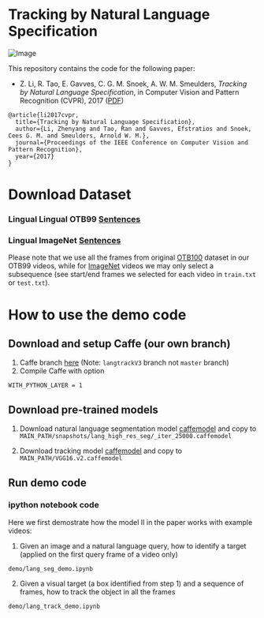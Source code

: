 # Tracking by Natural Language Specification
![Image](http://isis-data.science.uva.nl/zhenyang/cvpr17-langtracker/images/model.png)

This repository contains the code for the following paper:

* Z. Li, R. Tao, E. Gavves, C. G. M. Snoek, A. W. M. Smeulders, *Tracking by Natural Language Specification*, in Computer Vision and Pattern Recognition (CVPR), 2017 ([PDF](http://openaccess.thecvf.com/content_cvpr_2017/papers/Li_Tracking_by_Natural_CVPR_2017_paper.pdf))
```
@article{li2017cvpr,
  title={Tracking by Natural Language Specification},
  author={Li, Zhenyang and Tao, Ran and Gavves, Efstratios and Snoek, Cees G. M. and Smeulders, Arnold W. M.},
  journal={Proceedings of the IEEE Conference on Computer Vision and Pattern Recognition},
  year={2017}
}
```

# Download Dataset
### Lingual Lingual OTB99 [Sentences](http://isis-data.science.uva.nl/zhenyang/cvpr17-langtracker/data/OTB_sentences.zip)

### Lingual ImageNet [Sentences](http://isis-data.science.uva.nl/zhenyang/cvpr17-langtracker/data/ImageNet_sentences.zip)

Please note that we use all the frames from original [OTB100](http://cvlab.hanyang.ac.kr/tracker_benchmark/datasets.html) dataset in our OTB99 videos, while for [ImageNet](http://vision.cs.unc.edu/ilsvrc2015/ui/vid) videos we may only select a subsequence (see start/end frames we selected for each video in `train.txt` or `test.txt`).

# How to use the demo code

## Download and setup Caffe (our own branch)

1. Caffe branch [here](https://github.com/zhenyangli/caffe-lang-track/tree/langtrackV3) (Note: `langtrackV3` branch not `master` branch)
2. Compile Caffe with option 
```
WITH_PYTHON_LAYER = 1
```

## Download pre-trained models

1. Download natural language segmentation model [caffemodel](http://isis-data.science.uva.nl/zhenyang/cvpr17-langtracker/code/pretrain-models/snapshots/lang_high_res_seg/_iter_25000.caffemodel)
and copy to `MAIN_PATH/snapshots/lang_high_res_seg/_iter_25000.caffemodel`

2. Download tracking model [caffemodel](http://isis-data.science.uva.nl/zhenyang/cvpr17-langtracker/code/pretrain-models/VGG16.v2.caffemodel)
and copy to `MAIN_PATH/VGG16.v2.caffemodel`

## Run demo code

### ipython notebook code

Here we first demostrate how the model II in the paper works with example videos:

1. Given an image and a natural language query, how to identify a target (applied on the first query frame of a video only)
```
demo/lang_seg_demo.ipynb
```

2. Given a visual target (a box identified from step 1) and a sequence of frames, how to track the object in all the frames
```
demo/lang_track_demo.ipynb
```



